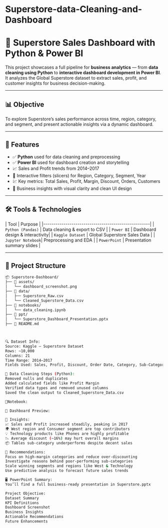 # Superstore-data-Cleaning-and-Dashboard


# 🧾 Superstore Sales Dashboard with Python & Power BI

This project showcases a full pipeline for **business analytics** — from **data cleaning using Python** to **interactive dashboard development in Power BI**. It analyzes the Global Superstore dataset to extract sales, profit, and customer insights for business decision-making.

---

## 📊 Objective

To explore Superstore’s sales performance across time, region, category, and segment, and present actionable insights via a dynamic dashboard.

---

## 🚀 Features

- ✅ **Python** used for data cleaning and preprocessing
- ✅ **Power BI** used for dashboard creation and storytelling
- 📈 Sales and Profit trends from 2014–2017
- 🧭 Interactive filters (slicers) for Region, Category, Segment, Year
- 💹 Key metrics: Total Sales, Profit, Margin, Discount, Orders, Customers
- 🎯 Business insights with visual clarity and clean UI design

---

## 🛠 Tools & Technologies

| Tool              | Purpose                         | 
|-----------------------------------------------------|
| `Python (Pandas)` | Data cleaning & export to CSV   |
| `Power BI`        | Dashboard design & interactivity|
| `Kaggle Dataset`  | Global Superstore Sales Data    |
| `Jupyter Notebook`| Preprocessing and EDA           |
| `PowerPoint`      | Presentation summary slides     |

---

## 📁 Project Structure

```bash
📦 Superstore-Dashboard/
├── 📁 assets/
│   └── dashboard_screenshot.png
├── 📁 data/
│   ├── Superstore_Raw.csv
│   └── Cleaned_Superstore_Data.csv
├── 📁 notebooks/
│   └── data_cleaning.ipynb
├── 📁 ppt/
│   └── Superstore_Dashboard_Presentation.pptx
├── 📄 README.md



🔍 Dataset Info:
Source: Kaggle – Superstore Dataset
Rows: ~10,000
Columns: 21
Time Range: 2014–2017
Fields Used: Sales, Profit, Discount, Order Date, Category, Sub-Category, Region, Segment, etc.

🔧 Data Cleaning Steps (Python):
Removed nulls and duplicates
Added calculated fields like Profit Margin
Verified data types and removed unused columns
Saved the clean output to Cleaned_Superstore_Data.csv

📂Notebook:

📸 Dashboard Preview:

📌 Insights:
📈 Sales and Profit increased steadily, peaking in 2017
🌍 West region and Consumer segment are top contributors
💡 Technology products like Phones are highly profitable
📉 Average discount (~16%) may hurt overall margins
📦 Tables sub-category underperforms despite decent sales

🧠 Recommendations:
Focus on high-margin categories and reduce over-discounting
Investigate reasons behind poor-performing sub-categories
Scale winning segments and regions like West & Technology
Use predictive analysis to forecast future sales trends

🖥️ PowerPoint Summary:
You’ll find a full business-ready presentation in Superstore.pptx 

Project Objective:
Dataset Summary
KPI Definitions
Dashboard Screenshot
Business Insights
Actionable Recommendations
Future Enhancements


